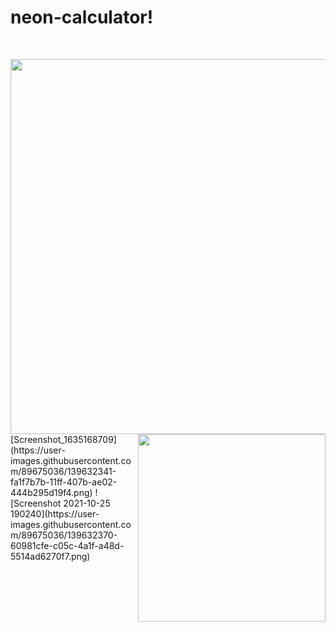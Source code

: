 # neon-calculator!
<br>
<p>
<img src="https://user-images.githubusercontent.com/89675036/139632370-60981cfe-c05c-4a1f-a48d-5514ad6270f7.png" width="600px" align="left">
  
<img src="https://user-images.githubusercontent.com/89675036/139632341-fa1f7b7b-11ff-407b-ae02-444b295d19f4.png" width="300px" align="right">
</p>
[Screenshot_1635168709](https://user-images.githubusercontent.com/89675036/139632341-fa1f7b7b-11ff-407b-ae02-444b295d19f4.png)
![Screenshot 2021-10-25 190240](https://user-images.githubusercontent.com/89675036/139632370-60981cfe-c05c-4a1f-a48d-5514ad6270f7.png)
